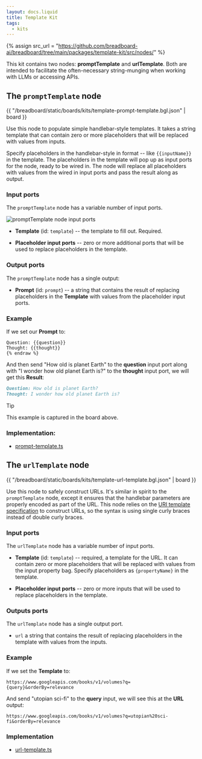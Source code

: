 ```yaml
---
layout: docs.liquid
title: Template Kit
tags:
  - kits
---
```


{% assign src_url = "https://github.com/breadboard-ai/breadboard/tree/main/packages/template-kit/src/nodes/" %}

This kit contains two nodes: **promptTemplate** and **urlTemplate**. Both are intended to facilitate the often-necessary string-munging when working with LLMs or accessing APIs.

## The `promptTemplate` node

{{ "/breadboard/static/boards/kits/template-prompt-template.bgl.json" | board }}

Use this node to populate simple handlebar-style templates. It takes a string template that can contain zero or more placeholders that will be replaced with values from inputs.

Specify placeholders in the handlebar-style in format -- like `{{inputName}}` in the template. The placeholders in the template will pop up as input ports for the node, ready to be wired in. The node will replace all placeholders with values from the wired in input ports and pass the result along as output.

### Input ports

The `promptTemplate` node has a variable number of input ports.

![promptTemplate node input ports](/breadboard/static/images/template-kit/prompt-template-inputs.png)

- **Template** (id: `template`) -- the template to fill out. Required.

- **Placeholder input ports** -- zero or more additional ports that will be used to replace placeholders in the template.

### Output ports

The `promptTemplate` node has a single output:

- **Prompt** (id: `prompt`) -- a string that contains the result of replacing placeholders in the **Template** with values from the placeholder input ports.

### Example

If we set our **Prompt** to:

```markdown{% raw %}
Question: {{question}}
Thought: {{thought}}
{% endraw %}
```

And then send "How old is planet Earth" to the **question** input port along with "I wonder how old planet Earth is?" to the **thought** input port, we will get this **Result**:

```markdown
Question: How old is planet Earth?
Thought: I wonder how old planet Earth is?
```

> [!TIP]
> This example is captured in the board above.

### Implementation:

- [prompt-template.ts]({{src_url}}prompt-template.ts)

## The `urlTemplate` node

{{ "/breadboard/static/boards/kits/template-url-template.bgl.json" | board }}

Use this node to safely construct URLs. It's similar in spirit to the `promptTemplate` node, except it ensures that the handlebar parameters are properly encoded as part of the URL. This node relies on the [URI template specification](https://tools.ietf.org/html/rfc6570) to construct URLs, so the syntax is using single curly braces instead of double curly braces.

### Input ports

The `urlTemplate` node has a variable number of input ports.

- **Template** (id: `template`) -- required, a template for the URL. It can contain zero or more placeholders that will be replaced with values from the input property bag. Specify placeholders as `{propertyName}` in the template.

- **Placeholder input ports** -- zero or more inputs that will be used to replace placeholders in the template.

### Outputs ports

The `urlTemplate` node has a single output port.

- `url` a string that contains the result of replacing placeholders in the template with values from the inputs.

### Example

If we set the **Template** to:

```url
https://www.googleapis.com/books/v1/volumes?q={query}&orderBy=relevance
```

And send "utopian sci-fi" to the **query** input, we will see this at the **URL** output:

```url
https://www.googleapis.com/books/v1/volumes?q=utopian%20sci-fi&orderBy=relevance
```

### Implementation

- [url-template.ts]({{src_url}}url-template.ts)

